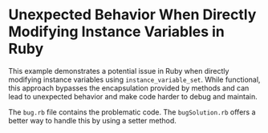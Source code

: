 # Unexpected Behavior When Directly Modifying Instance Variables in Ruby

This example demonstrates a potential issue in Ruby when directly modifying instance variables using `instance_variable_set`. While functional, this approach bypasses the encapsulation provided by methods and can lead to unexpected behavior and make code harder to debug and maintain.

The `bug.rb` file contains the problematic code. The `bugSolution.rb` offers a better way to handle this by using a setter method.
